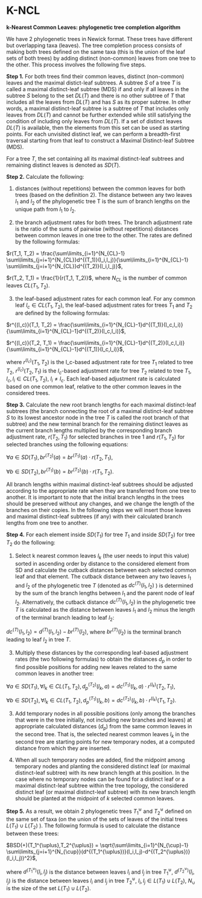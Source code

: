 # K-NCL
**k-Nearest Common Leaves: phylogenetic tree completion algorithm**

We have 2 phylogenetic trees in Newick format. These trees have different but overlapping taxa (leaves). The tree completion process consists of making both trees defined on the same taxa (this is the union of the leaf sets of both trees) by adding distinct (non-common) leaves from one tree to the other. This process involves the following five steps.

**Step 1.** For both trees find their common leaves, distinct (non-common) leaves and the maximal distict-leaf subtrees. A subtree $S$ of a tree $T$ is called a maximal distinct-leaf subtree (MDS) if and only if all leaves in the subtree $S$ belong to the set $DL(T)$ and there is no other subtree of $T$ that includes all the leaves from $DL(T)$ and has $S$ as its proper subtree. In other words, a maximal distinct-leaf subtree is a subtree of $T$ that includes only leaves from $DL(T)$ and cannot be further extended while still satisfying the condition of including only leaves from $DL(T)$. If a set of distinct leaves $DL(T)$ is available, then the elements from this set can be used as starting points. For each unvisited distinct leaf, we can perform a breadth-first traversal starting from that leaf to construct a Maximal Distinct-leaf Subtree (MDS).

For a tree $T$, the set containing all its maximal distinct-leaf subtrees and remaining distinct leaves is denoted as $SD(T)$.

**Step 2.** Calculate the following:
1. distances (without repetitions) between the common leaves for both trees (based on the definition 2). The distance between any two leaves $l_1$ and $l_2$ of the phylogenetic tree T is the sum of branch lengths on the unique path from $l_1$ to $l_2$.

2. the branch adjustment rates for both trees. The branch adjustment rate is the ratio of the sums of pairwise (without repetitions) distances between common leaves in one tree to the other. The rates are defined by the following formulas:

$r(T_1, T_2) = \frac{\sum\limits_{i=1}^{N_{CL}-1} \sum\limits_{j=i+1}^{N_{CL}}d^{(T_1)}(l_i,l_j)}{\sum\limits_{i=1}^{N_{CL}-1} \sum\limits_{j=i+1}^{N_{CL}}d^{(T_2)}(l_i,l_j)}$,

$r(T_2, T_1) = \frac{1}{r(T_1, T_2)}$, where $N_{CL}$ is the number of common leaves $CL(T_1,T_2)$.

3. the leaf-based adjustment rates for each common leaf. For any common leaf $l_c \in CL(T_1,T_2)$, the leaf-based adjustment rates for trees $T_1$ and $T_2$ are defined by the following formulas:

$r^{(l_c)}(T_1, T_2) = \frac{\sum\limits_{i=1}^{N_{CL}-1}d^{(T_1)}(l_c,l_i)}{\sum\limits_{i=1}^{N_{CL}-1}d^{(T_2)}(l_c,l_i)}$,

$r^{(l_c)}(T_2, T_1) = \frac{\sum\limits_{i=1}^{N_{CL}-1}d^{(T_2)}(l_c,l_i)}{\sum\limits_{i=1}^{N_{CL}-1}d^{(T_1)}(l_c,l_i)}$,

where $r^{(l_c)}(T_1, T_2)$ is the l_c-based adjustment rate for tree $T_1$ related to tree $T_2$, $r^{(l_c)}(T_2, T_1)$ is the $l_c$-based adjustment rate for tree $T_2$ related to tree $T_1$, $l_c, l_i \in CL(T_1,T_2)$, $l_i \neq l_c$. Each leaf-based adjustment rate is calculated based on one common leaf, relative to the other common leaves in the considered trees.

**Step 3.** Calculate the new root branch lengths for each maximal distinct-leaf subtrees (the branch connecting the root of a maximal distinct-leaf subtree $S$ to its lowest ancestor node in the tree $T$ is called the root branch of that subtree) and the new terminal branch for the remaining distinct leaves as the current branch lengths multiplied by the corresponding branch adjustment rate, $r(T_2, T_1)$ for selected branches in tree 1 and $r(T_1, T_2)$ for selected branches using the following equations:

$\forall a \in SD(T_1), br^{(T_2)}(a) = br^{(T_1)}(a) \cdot r(T_2, T_1)$,

$\forall b \in SD(T_2), br^{(T_1)}(b) = br^{(T_2)}(b) \cdot r(T_1, T_2)$.

All branch lengths within maximal distinct-leaf subtrees should be adjusted according to the appropriate rate when they are transferred from one tree to another. It is important to note that the initial branch lengths in the trees should be preserved without any changes, and we change the length of the branches on their copies. In the following steps we will insert those leaves and maximal distinct-leaf subtrees (if any) with their calculated branch lengths from one tree to another.

**Step 4.** For each element inside $SD(T_1)$ for tree $T_1$ and inside $SD(T_2)$ for tree $T_2$ do the following:

1. Select k nearest common leaves $l_k$ (the user needs to input this value) sorted in ascending order by distance to the considered element from SD and calculate the cutback distances between each selected common leaf and that element. The cutback distance between any two leaves $l_1$ and $l_2$ of the phylogenetic tree $T$ (denoted as $dc^{(T)}(l_1,l_2)$ ) is determined by the sum of the branch lengths between $l_1$ and the parent node of leaf $l_2$. Alternatively, the cutback distance $dc^{(T)}(l_1,l_2)$ in the phylogenetic tree $T$ is calculated as the distance between leaves $l_1$ and $l_2$ minus the length of the terminal branch leading to leaf $l_2$:

$dc^{(T)}(l_1,l_2) = d^{(T)}(l_1,l_2) - br^{(T)}(l_2)$,
where $br^{(T)}(l_2)$ is the terminal branch leading to leaf $l_2$ in tree $T$.

3. Multiply these distances by the corresponding leaf-based adjustment rates (the two following formulas) to obtain the distances $d_p$ in order to find possible positions for adding new leaves related to the same common leaves in another tree:
    
$\forall a \in SD(T_1), \forall l_k \in CL(T_1,T_2), d_p^{(T_2)}(l_k,a) = dc^{(T_1)}(l_k,a) \cdot r^{(l_k)}(T_2, T_1)$,

$\forall b \in SD(T_2), \forall l_k \in CL(T_1,T_2), d_p^{(T_1)}(l_k,b) = dc^{(T_2)}(l_k,b) \cdot r^{(l_k)}(T_1, T_2)$.

3. Add temporary nodes in all possible positions (only among the branches that were in the tree initially, not including new branches and leaves) at appropriate calculated distances ($d_p$) from the same common leaves in the second tree. That is, the selected nearest common leaves $l_k$ in the second tree are starting points for new temporary nodes, at a computed distance from which they are inserted.

4. When all such temporary nodes are added, find the midpoint among temporary nodes and planting the considered distinct leaf (or maximal distinct-leaf subtree) with its new branch length at this position. In the case where no temporary nodes can be found for a distinct leaf or a maximal distinct-leaf subtree within the tree topology, the considered distinct leaf (or maximal distinct-leaf subtree) with its new branch length should be planted at the midpoint of $k$ selected common leaves.

**Step 5.** As a result, we obtain 2 phylogenetic trees $T_1^{\uplus}$ and $T_2^{\uplus}$ defined on the same set of taxa (on the union of the sets of leaves of the initial trees $L(T_1) \cup L(T_2)$ ). The following formula is used to calculate the distance between these trees:

$BSD(+)(T_1^{\uplus},T_2^{\uplus}) = \sqrt{\sum\limits_{i=1}^{N_{\cup}-1} \sum\limits_{j=i+1}^{N_{\cup}}(d^{(T_1^{\uplus})}(l_i,l_j)-d^{(T_2^{\uplus})}(l_i,l_j))^2}$,

where $d^{(T_1^{\uplus})}(l_i,l_j)$ is the distance between leaves $l_i$ and $l_j$ in tree $T_1^{\uplus}$, $d^{(T_2^{\uplus})}(l_i,l_j)$ is the distance between leaves $l_i$ and $l_j$ in tree $T_2^{\uplus}$, $l_i, l_j \in L(T_1) \cup L(T_2)$, $N_{\cup}$ is the size of the set $L(T_1) \cup L(T_2)$.
